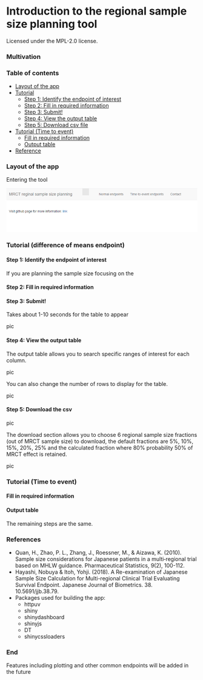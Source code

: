 # Introduction to the regional sample size planning tool
Licensed under the MPL-2.0 license.

### Multivation

### Table of contents
- [Layout of the app](#layout)
- [Tutorial](#tutorial1)
  - [Step 1: Identify the endpoint of interest](#identify) 
  - [Step 2: Fill in required information](#fill-in1) 
  - [Step 3: Submit!](#submit)
  - [Step 4: View the output table](#output-table1) 
  - [Step 5: Download csv file](#download-csv) 
- [Tutorial (Time to event)](#tutorial2) 
  - [Fill in required information](#fill-in2) 
  - [Output table](#output-table2) 
- [Reference](#reference) 

<h3 id="layout">Layout of the app</h3> 
Entering the tool

![](image/layout1.PNG)

<h3 id="tutorial1">Tutorial (difference of means endpoint)</h3> 

<h4 id="identify">Step 1: Identify the endpoint of interest</h4> 
If you are planning the sample size focusing on the 

<h4 id="fill-in1">Step 2: Fill in required information</h4> 

<h4 id="submit">Step 3: Submit! </h4>

Takes about 1-10 seconds for the table to appear

pic

<h4 id="output-table1">Step 4: View the output table</h4>

The output table allows you to search specific ranges of interest for each column.

pic

You can also change the number of rows to display for the table.

pic

<h4 id="download-csv">Step 5: Download the csv</h4>
pic

The download section allows you to choose 6 regional sample size fractions (out of MRCT sample size) to download, the default fractions are 5%, 10%, 15%, 20%, 25% and the calculated fraction where 80% probability 50% of MRCT effect is retained.

pic

<h3 id="tutorial2">Tutorial (Time to event)</h3> 

<h4 id="fill-in2">Fill in required information</h4>

<h4 id="output-table2">Output table</h4>

The remaining steps are the same.

<h3 id="reference">References</h3> 

- Quan, H., Zhao, P. L., Zhang, J., Roessner, M., & Aizawa, K. (2010). Sample size considerations for Japanese patients in a multi‐regional trial based on MHLW guidance. Pharmaceutical Statistics, 9(2), 100-112.
- Hayashi, Nobuya & Itoh, Yohji. (2018). A Re-examination of Japanese Sample Size Calculation for Multi-regional Clinical Trial Evaluating Survival Endpoint. Japanese Journal of Biometrics. 38. 10.5691/jjb.38.79. 
- Packages used for building the app: 
  - httpuv
  - shiny
  - shinydashboard
  - shinyjs
  - DT
  - shinycssloaders

### End
Features including plotting and other common endpoints will be added in the future

